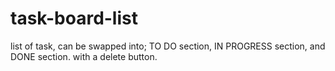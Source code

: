 # task-board-list
list of task, can be swapped into; TO DO section, IN PROGRESS section, and DONE section. with a delete button.

